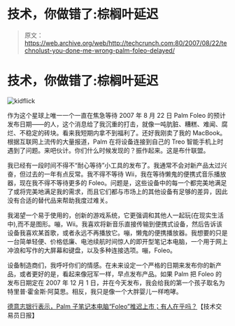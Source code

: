 # 技术，你做错了:棕榈叶延迟

> 原文：<https://web.archive.org/web/http://techcrunch.com:80/2007/08/22/technolust-you-done-me-wrong-palm-foleo-delayed/>

# 技术，你做错了:棕榈叶延迟

![kidflick](img/a0c5ec29911c387cd60b17cd51cd046c.png)

作为这个星球上唯一一个一直在焦急等待 2007 年 8 月 22 日 Palm Foleo 的预计发布日期——的人，这个消息给了我沉重的打击，就像一吨肮脏、糟糕、难闻、腐烂、不稳定的砖块。看来我短期内拿不到福利了。还好我刚卖了我的 MacBook。根据互联网上流传的大量报道，Palm 在将设备连接到自己的 Treo 智能手机上时遇到了问题。来吧伙计。你们什么时候发现的？振作起来。这是布什联盟。

我已经有一段时间不得不“耐心等待”小工具的发布了。我通常不会对新产品太过兴奋，但过去的一年有点反常。我不得不等待 Wii，我在等待懒鬼的便携式音乐播放器，现在我不得不等待更多的 Foleo。问题是，这些设备中的每一个都完美地满足了或将完美地满足我的需求，而且它们都与市场上的其他设备有足够的差异，因此没有合适的替代品来帮助我度过难关。

我渴望一个易于使用的，创新的游戏系统，它更强调和其他人一起玩(在现实生活中),而不是图形。嘣，Wii。我喜欢将新音乐直接传输到便携式设备，然后告诉该设备我喜欢某首歌，或者永远不再播放它。嘣，懒鬼的便携播放器。我想要的只是一台简单轻便、价格低廉、电池续航时间惊人的即开型笔记本电脑，一个用于网上冲浪和写作的大屏幕和键盘，以及多种连接选项。嘣，Foleo。

设备制造商们，我呼吁你们的情感。在未来设定一个严格的日期来发布你的新产品，或者更好的是，看起来像冠军一样，早点发布产品。如果 Palm 把 Foleo 的发布日期定在 2007 年 12 月 1 日，并在今天发布，我会给我的第一个孩子取名为特里普·霍金斯·阿莫思。相反，我只是像一个大胖婴儿一样咆哮。

[德意志银行表示，Palm 子笔记本电脑“Foleo”推迟上市；有人在乎吗？](https://web.archive.org/web/20210228224937/http://blogs.barrons.com/techtraderdaily/2007/08/22/palm-sub-laptop-foleo-delayed-says-deutsche-does-anyone-care/)【技术交易员日报】